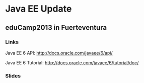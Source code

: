 # Java EE Update
## eduCamp2013 in Fuerteventura

### Links
Java EE 6 API: http://docs.oracle.com/javaee/6/api/

Java EE 6 Tutorial: http://docs.oracle.com/javaee/6/tutorial/doc/

### Slides

